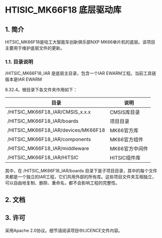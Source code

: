 # HTISIC_MK66F18 底层驱动库


## 1. 简介

HITSIC_MK66F18是哈工大智能车创新俱乐部NXP MK66单片机的底层。该项目主要用于维护底层文件的更新。

### 1.1. 目录说明

/HITSIC_MK66F18_IAR 是底层主目录，包含一个IAR EWARM工程。当前工具链版本是IAR EWARM

 8.32.4。根目录下各文件夹作用如下：

| 目录                                | 说明           |
| ----------------------------------- | -------------- |
| /HITSIC_MK66F18_IAR/CMSIS_x.x.x     | CMSIS库目录    |
| /HITSIC_MK66F18_IAR/boards          | 项目目录       |
| /HITSIC_MK66F18_IAR/devices/MK66F18 | MK66官方库     |
| /HITSIC_MK66F18_IAR/components      | MK66官方组件   |
| /HITSIC_MK66F18_IAR/middleware      | MK66官方中间件 |
| /HITSIC_MK66F18_IAR/HITSIC          | HITSIC组件库   |

其中，在 /HITSIC_MK66F18_IAR/boards 目录下是子项目目录，其中的每个文件夹都是一个独立的IAR工程，它们共用外部的所有库。这些项目文件夹互相独立，可以自由地复制、删除、重命名，都不会影响工程的完整性。


## 2. 文档





## 3. 许可

采用Apache 2.0协议。细节请阅读项目中LICENCE文件内容。


